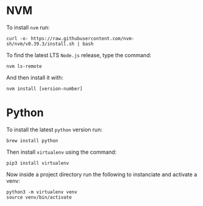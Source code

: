 # NVM
To install `nvm` run:
```
curl -o- https://raw.githubusercontent.com/nvm-sh/nvm/v0.39.3/install.sh | bash
```
To find the latest LTS `Node.js` release, type the command:
```
nvm ls-remote
```
And then install it with:
```
nvm install [version-number]
```

# Python
To install the latest `python` version run:
```
brew install python
```
Then install `virtualenv` using the command:
```
pip3 install virtualenv
```
Now inside a project directory run the following to instanciate and activate a venv:
```
python3 -m virtualenv venv
source venv/bin/activate
```
